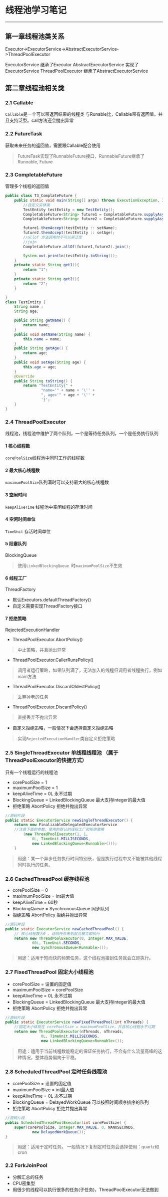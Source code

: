 # 线程池学习笔记
---
## 第一章线程池类关系
Executor->ExecutorService->AbstractExecutorService->ThreadPoolExecutor

ExecutorService 继承了Executor
AbstractExecutorService 实现了 ExecutorService
ThreadPoolExecutor 继承了AbstractExecutorService

## 第二章线程池相关类

### 2.1 Callable
`Callable`是一个可以带返回结果的线程类
与Runable比，Callable带有返回值。并且支持泛型。call方法还会抛出异常

### 2.2 FutureTask
获取未来任务的返回值，需要跟Callable配合使用
> FutureTask实现了RunnableFuture接口，RunnableFuture继承了Runnable, Future

### 2.3 CompletableFuture
管理多个线程的返回值
``` java
public class T3_ComplateFuture {
    public static void main(String[] args) throws ExecutionException, InterruptedException {
        //自定义实体类
        TestEntity testEntity = new TestEntity();
        CompletableFuture<String> future1 = CompletableFuture.supplyAsync(() -> get1());
        CompletableFuture<String> future2 = CompletableFuture.supplyAsync(() -> get2());

        future1.thenAccept(testEntity :: setName);
        future2.thenAccept(testEntity :: setAge);
        //allof 方法调用时不可以带泛型
        //join
        CompletableFuture.allOf(future1,future2).join();

        System.out.println(testEntity.toString());
    }
    private static String get1(){
        return "1";
    }
    private static String get2(){
        return "2";
    }

}
class TestEntity {
    String name ;
    String age;

    public String getName() {
        return name;
    }
    public void setName(String name) {
        this.name = name;
    }
    public String getAge() {
        return age;
    }
    public void setAge(String age) {
        this.age = age;
    }
    @Override
    public String toString() {
        return "TestEntity{" +
                "name='" + name + '\'' +
                ", age='" + age + '\'' +
                '}';
    }
}
```

### 2.4 ThreadPoolExecutor
线程池，线程池中维护了两个队列，一个是等待任务队列，一个是任务执行队列

#### 1 核心线程数
`corePoolSize`线程池中同时工作的线程数

#### 2 最大核心线程数
`maximumPoolSize`队列满时可以支持最大的核心线程数

#### 3 空闲时间
`keepAliveTime` 线程池中空闲线程的存活时间

#### 4 空闲时间单位
`TimeUnit` 存活时间单位

#### 5 阻塞队列
BlockingQueue

> 使用`LinkedBlockingQueue `时`maximumPoolSize`不生效

#### 6 线程工厂
ThreadFactory
- 默认Executors.defaultThreadFactory()
- 自定义需要实现ThreadFactory接口

#### 7 拒绝策略
RejectedExecutionHandler

- ThreadPoolExecutor.AbortPolicy()
> 中止策略，并且抛出异常
- ThreadPoolExecutor.CallerRunsPolicy()
> 调用者运行策略，如果队列满了，无法加入的线程归调用者线程执行，例如main方法
- ThreadPoolExecutor.DiscardOldestPolicy()
> 丢弃掉老的任务
- ThreadPoolExecutor.DiscardPolicy()
> 直接丢弃不抛出异常
- 自定义拒绝策略，一般情况下会选择自定义拒绝策略
> 实现`RejectedExecutionHandler`类自定义拒绝策略

### 2.5 SingleThreadExecutor 单线程线程池 （属于ThreadPoolExecutor的快捷方式）
只有一个线程运行的线程池
- corePoolSize = 1
- maximumPoolSize = 1
- keepAliveTime = 0L 永不过期
- BlockingQueue = LinkedBlockingQueue 最大支持Integer的最大值
- 拒绝策略 AbortPolicy 拒绝并抛出异常
``` java
//源码片段
public static ExecutorService newSingleThreadExecutor() {
    return new FinalizableDelegatedExecutorService
    //注意下面的参数，使用的默认的线程工厂和拒绝策略
        (new ThreadPoolExecutor(1, 1,
            0L, TimeUnit.MILLISECONDS,
            new LinkedBlockingQueue<Runnable>()));
    }
```
> 用途：某一个异步任务执行时间特别长，但是执行过程中又不能被其他线程同时执行的任务。

### 2.6 CachedThreadPool 缓存线程池
- corePoolSize = 0
- maximumPoolSize = int最大值
- keepAliveTime = 60秒
- BlockingQueue = SynchronousQueue 同步队列
- 拒绝策略 AbortPolicy 拒绝并抛出异常
```java
//源码片段
public static ExecutorService newCachedThreadPool() {
    // 核心线程数为0 ，证明任务来到就会被立即执行
    return new ThreadPoolExecutor(0, Integer.MAX_VALUE,
            60L, TimeUnit.SECONDS,
            new SynchronousQueue<Runnable>());
```
> 用途：适用于短而快的频繁任务，这个线程池接到任务就会立即执行。

### 2.7 FixedThreadPool 固定大小线程池
- corePoolSize = 设置的固定值
- maximumPoolSize = corePoolSize
- keepAliveTime = 0L 永不过期
- BlockingQueue = LinkedBlockingQueue 最大支持Integer的最大值
- 拒绝策略 AbortPolicy 拒绝并抛出异常
``` java
//源码片段
public static ExecutorService newFixedThreadPool(int nThreads) {
    //固定大小体现在 corePoolSize = maximumPoolSize，并且核心线程永不过期
    return new ThreadPoolExecutor(nThreads, nThreads,
                0L, TimeUnit.MILLISECONDS,
                new LinkedBlockingQueue<Runnable>());
```
> 用途：适用于当前线程数能稳定的保证任务执行，不会有什么流量高峰的这种情况，整体趋势偏向于平稳。
### 2.8 ScheduledThreadPool 定时任务线程池
- corePoolSize = 设置的固定值
- maximumPoolSize = int最大值
- keepAliveTime = 0L 永不过期
- BlockingQueue = DelayedWorkQueue 可以按照时间顺序排序的队列
- 拒绝策略 AbortPolicy 拒绝并抛出异常
``` java
//源码片段
public ScheduledThreadPoolExecutor(int corePoolSize) {
    super(corePoolSize, Integer.MAX_VALUE, 0, NANOSECONDS,
            new DelayedWorkQueue());
}
```
> 用途：适用于定时任务。
一般情况下复制定时任务会选择使用：quartz和cron

### 2.2 ForkJoinPool
- 分解汇总的任务
- CPU密集型
- 用很少的线程可以执行很多的任务(子任务)，ThreadPoolExecutor无法做到